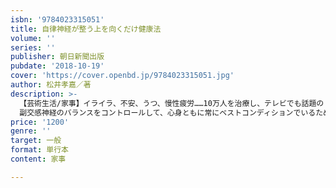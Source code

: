 ```yaml
---
isbn: '9784023315051'
title: 自律神経が整う上を向くだけ健康法
volume: ''
series: ''
publisher: 朝日新聞出版
pubdate: '2018-10-19'
cover: 'https://cover.openbd.jp/9784023315051.jpg'
author: 松井孝嘉／著
description: >-
  【芸術生活/家事】イライラ、不安、うつ、慢性疲労……10万人を治療し、テレビでも話題の「首こり病博士」による快適生活のススメ！
  副交感神経のバランスをコントロールして、心身ともに常にベストコンディションでいるための生活習慣と症状予防のコツ。
price: '1200'
genre: ''
target: 一般
format: 単行本
content: 家事

---
```

